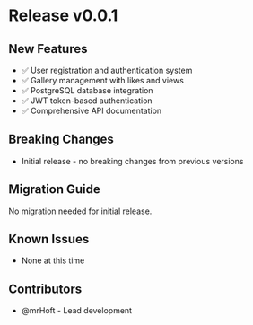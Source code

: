 # Release v0.0.1

## New Features
- ✅ User registration and authentication system
- ✅ Gallery management with likes and views
- ✅ PostgreSQL database integration
- ✅ JWT token-based authentication
- ✅ Comprehensive API documentation

## Breaking Changes
- Initial release - no breaking changes from previous versions

## Migration Guide
No migration needed for initial release.

## Known Issues
- None at this time

## Contributors
- @mrHoft - Lead development
